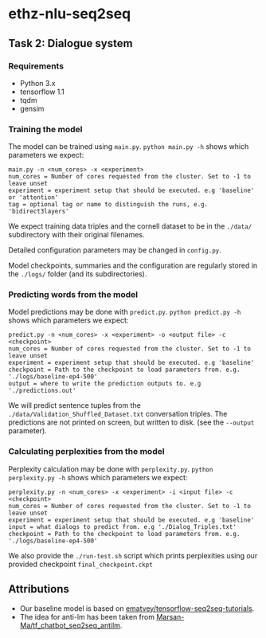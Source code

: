 # ethz-nlu-seq2seq

## Task 2: Dialogue system

### Requirements

* Python 3.x
* tensorflow 1.1
* tqdm
* gensim

### Training the model

The model can be trained using `main.py`. `python main.py -h` shows which parameters we expect:
```
main.py -n <num_cores> -x <experiment>
num_cores = Number of cores requested from the cluster. Set to -1 to leave unset
experiment = experiment setup that should be executed. e.g 'baseline' or 'attention'
tag = optional tag or name to distinguish the runs, e.g. 'bidirect3layers'
```
We expect training data triples and the cornell dataset to be in the `./data/` subdirectory with their original filenames.

Detailed configuration parameters may be changed in `config.py`.

Model checkpoints, summaries and the configuration are regularly stored in the `./logs/` folder (and its subdirectories).

### Predicting words from the model

Model predictions may be done with `predict.py`. `python predict.py -h` shows which parameters we expect:
```
predict.py -n <num_cores> -x <experiment> -o <output file> -c <checkpoint>
num_cores = Number of cores requested from the cluster. Set to -1 to leave unset
experiment = experiment setup that should be executed. e.g 'baseline'
checkpoint = Path to the checkpoint to load parameters from. e.g. './logs/baseline-ep4-500'
output = where to write the prediction outputs to. e.g './predictions.out'
```
We will predict sentence tuples from the `./data/Validation_Shuffled_Dataset.txt` conversation triples.
The predictions are not printed on screen, but written to disk. (see the `--output` parameter).

### Calculating perplexities from the model

Perplexity calculation may be done with `perplexity.py`. `python perplexity.py -h` shows which parameters we expect:
```
perplexity.py -n <num_cores> -x <experiment> -i <input file> -c <checkpoint>
num_cores = Number of cores requested from the cluster. Set to -1 to leave unset
experiment = experiment setup that should be executed. e.g 'baseline'
input = what dialogs to predict from. e.g './Dialog_Triples.txt'
checkpoint = Path to the checkpoint to load parameters from. e.g. './logs/baseline-ep4-500'
```

We also provide the `./run-test.sh` script which prints perplexities using our provided checkpoint `final_checkpoint.ckpt`

## Attributions

* Our baseline model is based on [ematvey/tensorflow-seq2seq-tutorials](https://github.com/ematvey/tensorflow-seq2seq-tutorials).
* The idea for anti-lm has been taken from [Marsan-Ma/tf_chatbot_seq2seq_antilm](https://github.com/Marsan-Ma/tf_chatbot_seq2seq_antilm).
